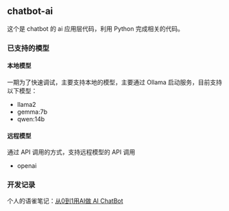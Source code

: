 ## chatbot-ai

这个是 chatbot 的 ai 应用层代码，利用 Python 完成相关的代码。


### 已支持的模型

#### 本地模型
一期为了快速调试，主要支持本地的模型，主要通过 Ollama 启动服务，目前支持以下模型：
+ llama2
+ gemma:7b
+ qwen:14b

#### 远程模型

通过 API 调用的方式，支持远程模型的 API 调用
+ openai


### 开发记录

个人的语雀笔记：[从0到1用AI做 AI ChatBot](https://yuque.antfin.com/michael.sl/ai-study/vsgyevzitvzda7il)

